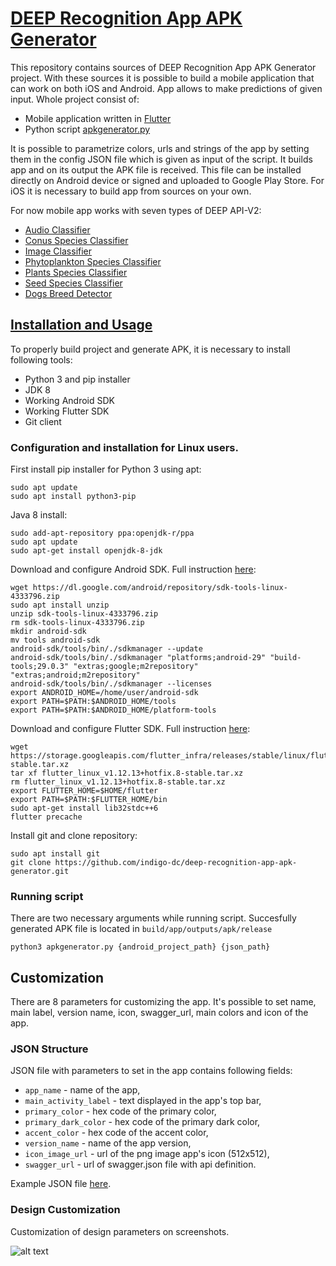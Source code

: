 # [DEEP Recognition App APK Generator](#info)
This repository contains sources of DEEP Recognition App APK Generator project. With these sources it is possible to build a mobile application that can work on both iOS and Android. App allows to make predictions of given input. Whole project consist of:

* Mobile application written in [Flutter](https://flutter.dev/)
* Python script [apkgenerator.py](apkgenerator.py) 
 
It is possible to parametrize colors, urls and strings of the app by setting them in the config JSON file which is given as input of the  script. It builds app and on its output the APK file is received. This file can be installed directly on Android device or signed and uploaded to Google Play Store. For iOS it is necessary to build app from sources on your own.

For now mobile app works with seven types of DEEP API-V2:

* [Audio Classifier](https://marketplace.deep-hybrid-datacloud.eu/modules/deep-oc-audio-classification-tf.html)
* [Conus Species Classifier](https://marketplace.deep-hybrid-datacloud.eu/modules/deep-oc-conus-classification-tf.html)
* [Image Classifier](https://marketplace.deep-hybrid-datacloud.eu/modules/deep-oc-image-classification-tf.html)
* [Phytoplankton Species Classifier](https://marketplace.deep-hybrid-datacloud.eu/modules/deep-oc-phytoplankton-classification-tf.html)
* [Plants Species Classifier](https://marketplace.deep-hybrid-datacloud.eu/modules/deep-oc-plants-classification-tf.html)
* [Seed Species Classifier](https://marketplace.deep-hybrid-datacloud.eu/modules/deep-oc-seeds-classification-tf.html)
* [Dogs Breed Detector](https://marketplace.deep-hybrid-datacloud.eu/modules/deep-oc-dogs-breed-det.html)

## [Installation and Usage](#installation)
To properly build project and generate APK, it is necessary to install following tools:

* Python 3 and pip installer
* JDK 8
* Working Android SDK
* Working Flutter SDK
* Git client

### Configuration and installation for Linux users.
First install pip installer for Python 3 using apt:

```
sudo apt update
sudo apt install python3-pip
```

Java 8 install:

```
sudo add-apt-repository ppa:openjdk-r/ppa
sudo apt update
sudo apt-get install openjdk-8-jdk
```

Download and configure Android SDK. Full instruction [here](https://github.com/codepath/android_guides/wiki/Installing-Android-SDK-Tools#installing-the-android-sdk-manual-way):

```
wget https://dl.google.com/android/repository/sdk-tools-linux-4333796.zip
sudo apt install unzip
unzip sdk-tools-linux-4333796.zip
rm sdk-tools-linux-4333796.zip
mkdir android-sdk
mv tools android-sdk
android-sdk/tools/bin/./sdkmanager --update
android-sdk/tools/bin/./sdkmanager "platforms;android-29" "build-tools;29.0.3" "extras;google;m2repository" "extras;android;m2repository"
android-sdk/tools/bin/./sdkmanager --licenses
export ANDROID_HOME=/home/user/android-sdk
export PATH=$PATH:$ANDROID_HOME/tools 
export PATH=$PATH:$ANDROID_HOME/platform-tools
```
Download and configure Flutter SDK. Full instruction [here](https://flutter.dev/docs/get-started/install):

```
wget https://storage.googleapis.com/flutter_infra/releases/stable/linux/flutter_linux_v1.12.13+hotfix.8-stable.tar.xz
tar xf flutter_linux_v1.12.13+hotfix.8-stable.tar.xz
rm flutter_linux_v1.12.13+hotfix.8-stable.tar.xz
export FLUTTER_HOME=$HOME/flutter
export PATH=$PATH:$FLUTTER_HOME/bin
sudo apt-get install lib32stdc++6
flutter precache
```

Install git and clone repository:

```
sudo apt install git
git clone https://github.com/indigo-dc/deep-recognition-app-apk-generator.git
```
### Running script
There are two necessary arguments while running script. Succesfully generated APK file is located in `build/app/outputs/apk/release`

```
python3 apkgenerator.py {android_project_path} {json_path}
```

## Customization
There are 8 parameters for customizing the app. It's possible to set name, main label, version name, icon, swagger_url, main colors and icon of the app. 

### JSON Structure
JSON file with parameters to set in the app contains following fields:

* `app_name` - name of the app,
* `main_activity_label` - text displayed in the app's top bar,
* `primary_color` - hex code of the primary color,
* `primary_dark_color` - hex code of the primary dark color,
* `accent_color` - hex code of the accent color,
* `version_name` - name of the app version,
* `icon_image_url` - url of the png image app's icon (512x512),
* `swagger_url` - url of swagger.json file with api definition.

Example JSON file [here](example_test.json).

### Design Customization
Customization of design parameters on screenshots.

![alt text](https://box.psnc.pl/f/a7c56d3ff1/?raw=1)